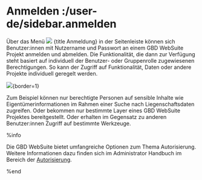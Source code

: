 # Anmelden :/user-de/sidebar.anmelden

Über das Menü ![](baseline-person-24px.svg) {title Anmeldung} in der Seitenleiste können sich Benutzer:innen mit Nutzername und Passwort an einem GBD WebSuite Projekt anmelden und abmelden. Die Funktionalität, die dann zur Verfügung steht basiert auf individuell der Benutzer- oder Gruppenrolle zugewiesenen Berechtigungen. So kann der Zugriff auf Funktionalität, Daten oder andere Projekte individuell geregelt werden. 

![](sign-in.png){border=1}

Zum Beispiel können nur berechtigte Personen auf sensible Inhalte wie Eigentümerinformationen im Rahmen einer Suche nach Liegenschaftsdaten zugreifen. Oder bekommen nur bestimmte Layer eines GBD WebSuite Projektes bereitgestellt. Oder erhalten im Gegensatz zu anderen Benutzer:innen Zugriff auf bestimmte Werkzeuge.

%info

Die GBD WebSuite bietet umfangreiche Optionen zum Thema Autorisierung. Weitere Informationen dazu finden sich im Administrator Handbuch im Bereich der [Autorisierung](/admin-de/config/autorisierung).

%end
